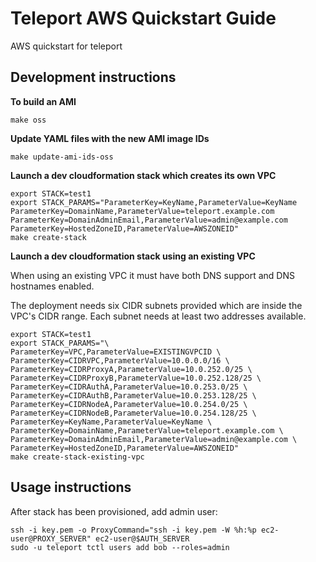# Teleport AWS Quickstart Guide

AWS quickstart for teleport

## Development instructions

**To build an AMI**

```
make oss
```

**Update YAML files with the new AMI image IDs**

```
make update-ami-ids-oss
```

**Launch a dev cloudformation stack which creates its own VPC**

```
export STACK=test1
export STACK_PARAMS="ParameterKey=KeyName,ParameterValue=KeyName ParameterKey=DomainName,ParameterValue=teleport.example.com ParameterKey=DomainAdminEmail,ParameterValue=admin@example.com ParameterKey=HostedZoneID,ParameterValue=AWSZONEID"
make create-stack
```

**Launch a dev cloudformation stack using an existing VPC**

When using an existing VPC it must have both DNS support and DNS hostnames enabled.

The deployment needs six CIDR subnets provided which are inside the VPC's CIDR range. Each subnet needs at least two addresses available.

```
export STACK=test1
export STACK_PARAMS="\
ParameterKey=VPC,ParameterValue=EXISTINGVPCID \
ParameterKey=CIDRVPC,ParameterValue=10.0.0.0/16 \
ParameterKey=CIDRProxyA,ParameterValue=10.0.252.0/25 \
ParameterKey=CIDRProxyB,ParameterValue=10.0.252.128/25 \
ParameterKey=CIDRAuthA,ParameterValue=10.0.253.0/25 \
ParameterKey=CIDRAuthB,ParameterValue=10.0.253.128/25 \
ParameterKey=CIDRNodeA,ParameterValue=10.0.254.0/25 \
ParameterKey=CIDRNodeB,ParameterValue=10.0.254.128/25 \
ParameterKey=KeyName,ParameterValue=KeyName \
ParameterKey=DomainName,ParameterValue=teleport.example.com \
ParameterKey=DomainAdminEmail,ParameterValue=admin@example.com \
ParameterKey=HostedZoneID,ParameterValue=AWSZONEID"
make create-stack-existing-vpc
```

## Usage instructions

After stack has been provisioned, add admin user:

```
ssh -i key.pem -o ProxyCommand="ssh -i key.pem -W %h:%p ec2-user@PROXY_SERVER" ec2-user@$AUTH_SERVER
sudo -u teleport tctl users add bob --roles=admin
```



